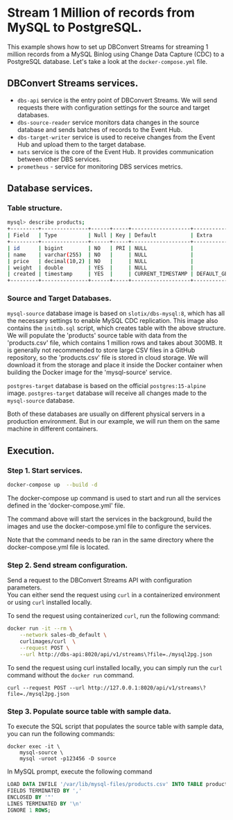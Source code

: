 # Stream 1 Million of records from MySQL to PostgreSQL.

This example shows how to set up DBConvert Streams for streaming 1 million records from a MySQL Binlog using Change Data Capture (CDC) to a PostgreSQL database.
Let's take a look at the `docker-compose.yml` file.

## DBConvert Streams services.

- `dbs-api` service is the entry point of DBConvert Streams. We will send requests there with configuration settings for the source and target databases.
- `dbs-source-reader` service monitors data changes in the source database and sends batches of records to the Event Hub.
- `dbs-target-writer` service is used to receive changes from the Event Hub and upload them to the target database.
- `nats` service is the core of the Event Hub. It provides communication between other DBS services.
- `prometheus` - service for monitoring DBS services metrics.

## Database services.

### Table structure.

```bash
mysql> describe products;
+---------+---------------+------+-----+-------------------+-------------------+
| Field   | Type          | Null | Key | Default           | Extra             |
+---------+---------------+------+-----+-------------------+-------------------+
| id      | bigint        | NO   | PRI | NULL              |                   |
| name    | varchar(255)  | NO   |     | NULL              |                   |
| price   | decimal(10,2) | NO   |     | NULL              |                   |
| weight  | double        | YES  |     | NULL              |                   |
| created | timestamp     | YES  |     | CURRENT_TIMESTAMP | DEFAULT_GENERATED |
+---------+---------------+------+-----+-------------------+-------------------+
```

### Source and Target Databases.

`mysql-source` database image is based on `slotix/dbs-mysql:8`, which has all the necessary settings to enable MySQL CDC replication. This image also contains the `initdb.sql` script, which creates table  with the above structure.   
We will populate the 'products' source table with data from the 'products.csv' file, which contains 1 million rows and takes about 300MB. It is generally not recommended to store large CSV files in a GitHub repository, so the 'products.csv' file is stored in cloud storage. We will download it from the storage and place it inside the Docker container when building the Docker image for the 'mysql-source' service.
 
`postgres-target` database is based on the official `postgres:15-alpine` image. `postgres-target` database will receive all changes made to the `mysql-source` database.

Both of these databases are usually on different physical servers in a production environment. But in our example, we will run them on the same machine in different containers.

## Execution.

### Step 1. Start services.

```bash
docker-compose up  --build -d
```

The docker-compose up command is used to start and run all the services defined in the 'docker-compose.yml' file.

The command above will start the services in the background, build the images and use the docker-compose.yml file to configure the services.

Note that the command needs to be ran in the same directory where the docker-compose.yml file is located.

### Step 2. Send stream configuration.

Send a request to the DBConvert Streams API with configuration parameters.  
You can either send the request using `curl` in a containerized environment or using `curl` installed locally.

To send the request using containerized `curl`, run the following command:

```bash
docker run -it --rm \
    --network sales-db_default \
    curlimages/curl  \
    --request POST \
    --url http://dbs-api:8020/api/v1/streams\?file=./mysql2pg.json
```

To send the request using curl installed locally, you can simply run the `curl` command without the `docker run` command.

```
curl --request POST --url http://127.0.0.1:8020/api/v1/streams\?file=./mysql2pg.json
```

### Step 3. Populate source table with sample data.

To execute the SQL script that populates the source table with sample data, you can run the following commands:

```
docker exec -it \
    mysql-source \
    mysql -uroot -p123456 -D source
```

In MySQL prompt, execute the following command

```sql
LOAD DATA INFILE '/var/lib/mysql-files/products.csv' INTO TABLE products
FIELDS TERMINATED BY ','
ENCLOSED BY '"'
LINES TERMINATED BY '\n'
IGNORE 1 ROWS;
```
